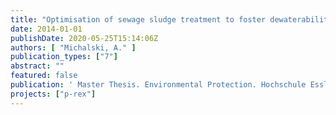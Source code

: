 ```yaml
---
title: "Optimisation of sewage sludge treatment to foster dewaterability and nutrient recovery"
date: 2014-01-01
publishDate: 2020-05-25T15:14:06Z
authors: [ "Michalski, A." ]
publication_types: ["7"]
abstract: ""
featured: false
publication: ' Master Thesis. Environmental Protection. Hochschule Esslingen'
projects: ["p-rex"]
---
```


